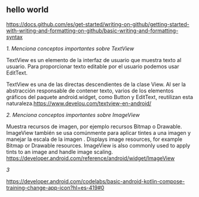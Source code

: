 ## hello world 

https://docs.github.com/es/get-started/writing-on-github/getting-started-with-writing-and-formatting-on-github/basic-writing-and-formatting-syntax

_1. Menciona conceptos importantes sobre TextView_

TextView es un elemento de la interfaz de usuario que muestra texto al usuario. Para proporcionar texto editable por el usuario podemos usar EditText.

TextView es una de las directas descendientes de la clase View. Al ser la abstracción responsable de contener texto, varios de los elementos gráficos del paquete android.widget, como Button y EditText, reutilizan esta naturaleza.https://www.develou.com/textview-en-android/

_2. Menciona conceptos importantes sobre ImageView_

Muestra recursos de imagen, por ejemplo recursos Bitmap o Drawable. ImageView también se usa comúnmente para aplicar tintes a una imagen y manejar la escala de la imagen . 
Displays image resources, for example Bitmap or Drawable resources. ImageView is also commonly used to apply tints to an image and handle image scaling.
https://developer.android.com/reference/android/widget/ImageView

_3_

https://developer.android.com/codelabs/basic-android-kotlin-compose-training-change-app-icon?hl=es-419#0
